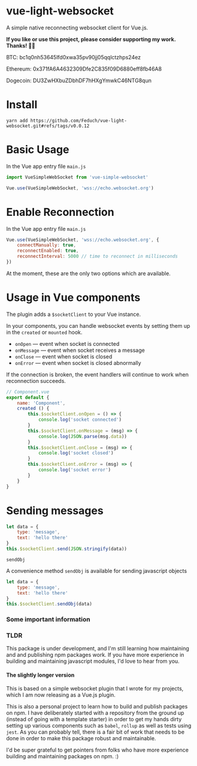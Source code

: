 # vue-light-websocket

A simple native reconnecting websocket client for Vue.js.

__If you like or use this project, please consider supporting my work. Thanks! 🙏🏼__

BTC: bc1q0nh53645lfd0xwa35pv90jj05qqlctzhps24ez

Ethereum: 0x371fA6A4632309Dfe2C835f09D6880eff8fb46A8

Dogecoin: DU3ZwHXbuZDbhDF7hHXgYmwkC46NTG8qun

# Install

```
yarn add https://github.com/Feduch/vue-light-websocket.git#refs/tags/v0.0.12
```

# Basic Usage

In the Vue app entry file `main.js`
```js
import VueSimpleWebSocket from 'vue-simple-websocket'

Vue.use(VueSimpleWebSocket, 'wss://echo.websocket.org')
```

# Enable Reconnection
In the Vue app entry file `main.js`
```js
Vue.use(VueSimpleWebSocket, 'wss://echo.websocket.org', {
    connectManually: true,
    reconnectEnabled: true,
    reconnectInterval: 5000 // time to reconnect in milliseconds
})
```

At the moment, these are the only two options which are available.

# Usage in Vue components

The plugin adds a `$socketClient` to your Vue instance.

In your components, you can handle websocket events by setting them up in the `created` or `mounted` hook.
- `onOpen` — event when socket is connected
- `onMessage` — event when socket receives a message
- `onClose` — event when socket is closed
- `onError` — event when socket is closed abnormally

If the connection is broken, the event handlers will continue to work when reconnection succeeds.

```js
// Component.vue
export default {
    name: 'Component',
    created () {
        this.$socketClient.onOpen = () => {
            console.log('socket connected')
        }
        this.$socketClient.onMessage = (msg) => {
            console.log(JSON.parse(msg.data))
        }
        this.$socketClient.onClose = (msg) => {
            console.log('socket closed')
        }
        this.$socketClient.onError = (msg) => {
            console.log('socket error')
        }
    }
}
```

# Sending messages

```js
let data = {
    type: 'message',
    text: 'hello there'
}
this.$socketClient.send(JSON.stringify(data))
```

`sendObj`

A convenience method `sendObj` is available for sending javascript objects

```js
let data = {
    type: 'message',
    text: 'hello there'
}
this.$socketClient.sendObj(data)
```

### Some important information

### TLDR
This package is under development, and I'm still learning how maintaining and and publishing npm packages work. If you have more experience in building and maintaining javascript modules, I'd love to hear from you.

#### The slightly longer version

This is based on a simple websocket plugin that I wrote for my projects, which I am now releasing as a Vue.js plugin.

This is also a personal project to learn how to build and publish packages on npm. I have deliberately started with a repository from the ground up (instead of going with a template starter) in order to get my hands dirty setting up various components such as `babel`, `rollup` as well as tests using `jest`. As you can probably tell, there is a fair bit of work that needs to be done in order to make this package robust and maintainable.

I'd be super grateful to get pointers from folks who have more experience building and maintaining packages on npm. :)






